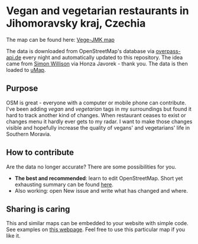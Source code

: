 # Vegan and vegetarian restaurants in Jihomoravsky kraj, Czechia

The map can be found here: [Vege-JMK map](https://umap.openstreetmap.fr/en/map/vege-jmk_557579)

The data is downloaded from OpenStreetMap's database via [overpass-api.de](https://overpass-api.de/) every night and automatically updated to this repository. 
The idea came from [Simon Willison](https://simonwillison.net/2020/Oct/9/git-scraping/) via Honza Javorek  - thank you.
The data is then loaded to [uMap](https://umap.openstreetmap.fr/en/).

## Purpose

OSM is great - everyone with a computer or mobile phone can contribute. 
I've been adding _vegan_ and _vegetarian_ tags in my surroundings but found it hard to track another kind of changes.
When restaurant ceases to exist or changes menu it hardly ever gets to my radar. 
I want to make those changes visible and hopefully increase the quality of vegans' and vegetarians' life in Southern Moravia.

## How to contribute

Are the data no longer accurate? There are some possibilities for you.
- **The best and recommended**: learn to edit OpenStreetMap. 
Short yet exhausting summary can be found [here](https://github.com/Rudloff/openvegemap#how-to-contribute).
- Also working: open New issue and write what has changed and where.

## Sharing is caring

This and similar maps can be embedded to your website with simple code. See examples on [this webpage](https://befeleme.github.io/).
Feel free to use this particular map if you like it.
